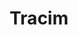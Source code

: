 ---
description: Tracim is a collaborative plateform which targets teamwork, information
  and knowledge management. It targets standard users meaning that the user interface
  is designed in order to be easy to use even for people not using computers on a
  daily base.
layout: stand
logo: stands/tracim/logo.png
new_this_year: "What you can discover this year on our stand:\r\n\r\n- From Tracim\
  \ 2.6 to 3.5 - a major architecture rework\r\n- Plenty of new features based on\
  \ this major architecture rework : live messaging, wall notifications, activity\
  \ feed, types of spaces, subspaces, emoji, mentions ...\r\n\r\nWhat we want to discuss\
  \ with you:\r\n\r\n- functionnal perspectives of tracim (instant messaging, mobile\
  \ application, custo forms, ...)\r\n- what you expect from a collaborative plateform\r\
  \n- what's your feeling about tracim (we prefer bad feedback than no feedback)\r\
  \n- the community website we are developing\r\n- strategy for making tracim a world-wide\
  \ open source software\r\n- how to earn a living writing free software\r\n- what\
  \ you think about #suricates\r\n\r\nCome in and chat with us!"
showcase: "Tracim is a collaboration plateform which aims to merge day-to-day team\
  \ work and knowledge management.\r\n\r\nOften compared to Nextcloud as a result\
  \ of (some) similar features, Tracim something else: being the backbone of collaboration\
  \ and memory for teams and workgroups.\r\n\r\nThe best way to keep a high level\
  \ of information in a team is to allow every member to share knowledge/information\
  \ and to make this information as open as possible.\r\n\r\nCome and discuss with\
  \ us in order to discover benefits you can derive from using Tracim !"
themes:
- Office suites and productivity
title: Tracim
website: https://www.tracim.fr
---